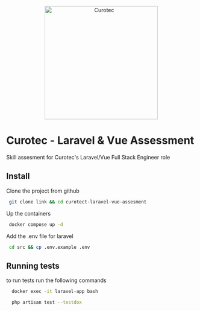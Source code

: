 <p align="center">
<img src="https://www.curotec.com/wp-content/uploads/2023/06/Curotec-Logo.svg" alt="Curotec" width="300"/>
</p>

# Curotec - Laravel & Vue Assessment

Skill assesment for Curotec's Laravel/Vue Full Stack Engineer role

## Install

Clone the project from github

```bash
 git clone link && cd curotect-laravel-vue-assesment
```

Up the containers

```bash
 docker compose up -d
```

Add the .env file for laravel

```bash
 cd src && cp .env.example .env
```

## Running tests

to run tests run the following commands

```bash
  docker exec -it laravel-app bash
```

```bash
  php artisan test --testdox
```
